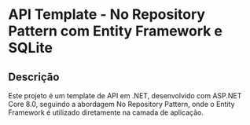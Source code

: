 # API Template - No Repository Pattern com Entity Framework e SQLite

## Descrição

Este projeto é um template de API em .NET, desenvolvido com ASP.NET Core 8.0, seguindo a abordagem No Repository Pattern, onde o Entity Framework é utilizado diretamente na camada de aplicação.

